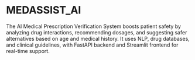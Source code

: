 # MEDASSIST_AI
The AI Medical Prescription Verification System boosts patient safety by analyzing drug interactions, recommending dosages, and suggesting safer alternatives based on age and medical history. It uses NLP, drug databases, and clinical guidelines, with FastAPI backend and Streamlit frontend for real-time support.
